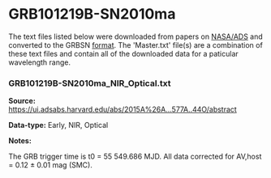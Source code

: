 # GRB101219B-SN2010ma


The text files listed below were downloaded from papers on [NASA/ADS](https://ui.adsabs.harvard.edu) and converted to the GRBSN [format](https://github.com/GabrielF98/GRBSNWebtool/tree/master/Webtool/static/SourceData). The 'Master.txt' file(s) are a combination of these text files and contain all of the downloaded data for a paticular wavelength range.

### GRB101219B-SN2010ma_NIR_Optical.txt


**Source:** https://ui.adsabs.harvard.edu/abs/2015A%26A...577A..44O/abstract

**Data-type:** Early, NIR, Optical

**Notes:**

The GRB trigger time is t0 = 55 549.686 MJD. All data corrected for AV,host = 0.12 ± 0.01 mag (SMC).